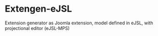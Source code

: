 # Extengen-eJSL
Extension generator as Joomla extension, model defined in eJSL, with projectional editor (eJSL-MPS)
